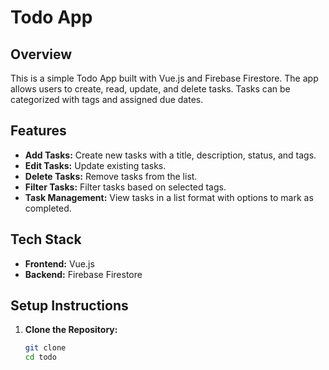 # Todo App

## Overview

This is a simple Todo App built with Vue.js and Firebase Firestore. The app allows users to create, read, update, and delete tasks. Tasks can be categorized with tags and assigned due dates. 

## Features

- **Add Tasks:** Create new tasks with a title, description, status, and tags.
- **Edit Tasks:** Update existing tasks.
- **Delete Tasks:** Remove tasks from the list.
- **Filter Tasks:** Filter tasks based on selected tags.
- **Task Management:** View tasks in a list format with options to mark as completed.

## Tech Stack

- **Frontend:** Vue.js
- **Backend:** Firebase Firestore

## Setup Instructions

1. **Clone the Repository:**
   ```bash
   git clone 
   cd todo